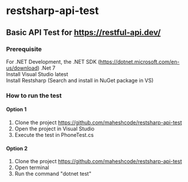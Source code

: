 # restsharp-api-test
## Basic API Test for https://restful-api.dev/
### Prerequisite <br>
For .NET Development, the .NET SDK (https://dotnet.microsoft.com/en-us/download) .Net 7<br>
Install Visual Studio latest <br>
Install Restsharp (Search and install in NuGet package in VS) <br>

### How to run the test
#### Option 1
1. Clone the project https://github.com/maheshcode/restsharp-api-test <br>
2. Open the project in Visual Studio <br>
3. Execute the test in PhoneTest.cs <br>

#### Option 2
1. Clone the project https://github.com/maheshcode/restsharp-api-test <br>
2. Open terminal <br>
3. Run the command "dotnet test" <br>




